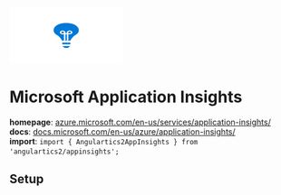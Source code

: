 <img 
    src="../../../assets/svg/appinsights.svg" 
    alt="Microsoft Application Insights logo"
    height="100px"
    width="200px" />

# Microsoft Application Insights
__homepage__: [azure.microsoft.com/en-us/services/application-insights/](https://azure.microsoft.com/en-us/services/application-insights/)  
__docs__: [docs.microsoft.com/en-us/azure/application-insights/](https://docs.microsoft.com/en-us/azure/application-insights/)  
__import__: `import { Angulartics2AppInsights } from 'angulartics2/appinsights';`  

## Setup
